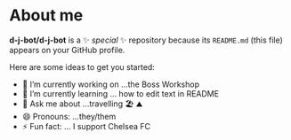 # About me


**d-j-bot/d-j-bot** is a ✨ _special_ ✨ repository because its `README.md` (this file) appears on your GitHub profile.

Here are some ideas to get you started:

- 🔭 I’m currently working on ...the Boss Workshop
- 🌱 I’m currently learning ... how to edit text in README
- 💬 Ask me about ...travelling 🏖 ⛰
- 😄 Pronouns: ...they/them
- ⚡ Fun fact: ... I support Chelsea FC

